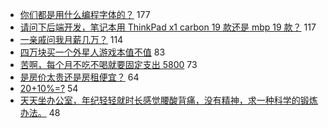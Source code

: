 - [你们都是用什么编程字体的？](https://www.v2ex.com/t/597067) 177
- [请问下后端开发，笔记本用 ThinkPad x1 carbon 19 款还是 mbp 19 款？](https://www.v2ex.com/t/597064) 117
- [一亲戚问我月薪几万？](https://www.v2ex.com/t/597079) 114
- [四万块买一个外星人游戏本值不值](https://www.v2ex.com/t/597133) 83
- [苦啊，每个月不吃不喝就要固定支出 5800](https://www.v2ex.com/t/597134) 73
- [是房价太贵还是房租便宜？](https://www.v2ex.com/t/597120) 64
- [20+10%=?](https://www.v2ex.com/t/597205) 54
- [天天坐办公室，年纪轻轻就时长感觉腰酸背痛，没有精神，求一种科学的锻炼办法。](https://www.v2ex.com/t/597121) 48